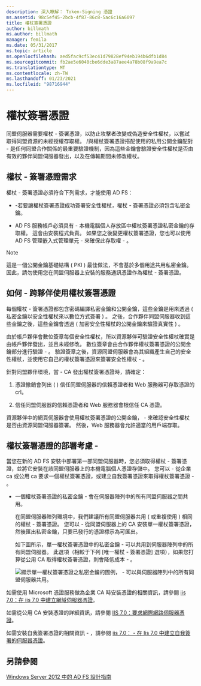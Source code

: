 ```yaml
---
description: 深入瞭解： Token-Signing 憑證
ms.assetid: 98c5ef45-2bcb-4f87-86c8-5ac6c16a6097
title: 權杖簽署憑證
author: billmath
ms.author: billmath
manager: femila
ms.date: 05/31/2017
ms.topic: article
ms.openlocfilehash: aed5fac9cf53ec41d79828ef94eb194b6dfb1d84
ms.sourcegitcommit: fb2ae5e6040cbe6dde3a87aee4a78b08f9a9ea7c
ms.translationtype: MT
ms.contentlocale: zh-TW
ms.lasthandoff: 01/23/2021
ms.locfileid: "98716944"
---
```

# <a name="token-signing-certificates"></a>權杖簽署憑證

同盟伺服器需要權杖 \- 簽署憑證，以防止攻擊者改變或偽造安全性權杖，以嘗試取得同盟資源的未經授權存取權。 \/與權杖簽署憑證搭配使用的私用公開金鑰配對 \- 是任何同盟合作關係的最重要驗證機制，因為這些金鑰會驗證安全性權杖是否由有效的夥伴同盟伺服器發出，以及在傳輸期間未修改權杖。

## <a name="token-signing-certificate-requirements"></a>權杖 \- 簽署憑證需求
權杖 \- 簽署憑證必須符合下列需求，才能使用 AD FS：

-   \-若要讓權杖簽署憑證成功簽署安全性權杖，權杖 \- 簽署憑證必須包含私密金鑰。

-   AD FS 服務帳戶必須具有 \- 本機電腦個人存放區中權杖簽署憑證私密金鑰的存取權。 這會由安裝程式負責。 如果您之後變更權杖簽署憑證，您也可以使用 AD FS 管理嵌入式管理單元 \- 來確保此存取權 \- 。

> [!NOTE]
> 這是一個公開金鑰基礎結構 \( PKI \) 最佳做法，不會基於多個用途共用私密金鑰。 因此，請勿使用您在同盟伺服器上安裝的服務通訊憑證作為權杖 \- 簽署憑證。

## <a name="how-token-signing-certificates-are-used-across-partners"></a>如何 \- 跨夥伴使用權杖簽署憑證
每個權杖 \- 簽署憑證都包含密碼編譯私密金鑰和公開金鑰，這些金鑰是用來透過 \( 私密金鑰以安全性權杖來以數位方式簽署 \) 。 之後，合作夥伴同盟伺服器收到這些金鑰之後，這些金鑰會透過 \( 加密安全性權杖的公開金鑰來驗證真實性 \) 。

由於帳戶夥伴會數位簽章每個安全性權杖，所以資源夥伴可驗證安全性權杖確實是由帳戶夥伴發出，並且未經修改。 數位簽章會由合作夥伴權杖簽署憑證的公開金鑰部分進行驗證 \- 。 驗證簽章之後，資源同盟伺服器會為其組織產生自己的安全性權杖，並使用它自己的權杖簽署憑證來簽署安全性權杖 \- 。

針對同盟夥伴環境，當 \- CA 發出權杖簽署憑證時，請確定：

1.  憑證撤銷會列出 \( \) 信任同盟伺服器的信賴憑證者和 Web 服務器可存取憑證的 crl。

2.  信任同盟伺服器的信賴憑證者和 Web 服務器會根信任 CA 憑證。

資源夥伴中的網頁伺服器會使用權杖簽署憑證的公開金鑰， \- 來確認安全性權杖是否由資源同盟伺服器簽署。 然後，Web 服務器會允許適當的用戶端存取。

## <a name="deployment-considerations-for-token-signing-certificates"></a>權杖簽署憑證的部署考慮 \-
當您在新的 AD FS 安裝中部署第一部同盟伺服器時，您必須取得權杖 \- 簽署憑證，並將它安裝在該同盟伺服器上的本機電腦個人憑證存儲中。 您可以 \- 從企業 ca 或公用 ca 要求一個權杖簽署憑證，或建立自我簽署憑證來取得權杖簽署憑證 \- 。

-   一個權杖簽署憑證的私密金鑰 \- 會在伺服器陣列中的所有同盟伺服器之間共用。

    在同盟伺服器陣列環境中，我們建議所有同盟伺服器共用 \( 或重複使用 \) 相同的權杖 \- 簽署憑證。 您可以 \- 從同盟伺服器上的 CA 安裝單一權杖簽署憑證，然後匯出私密金鑰，只要已發行的憑證標示為可匯出。

    如下圖所示，單一權杖簽署憑證中的私密金鑰 \- 可以共用到伺服器陣列中的所有同盟伺服器。 此選項（相較于下列 [唯一權杖 \- 簽署憑證] 選項），如果您打算從公用 CA 取得權杖簽署憑證，則會降低成本 \- 。

    ![顯示單一權杖簽署憑證之私密金鑰的圖例， \- 可以與伺服器陣列中的所有同盟伺服器共用。](media/adfs2_fedserver_certstory_3.gif)


如需使用 Microsoft 憑證服務做為企業 CA 時安裝憑證的相關資訊，請參閱 [iis 7.0：在 iis 7.0 中建立網域伺服器憑證](https://go.microsoft.com/fwlink/?LinkId=108548)。

如需從公用 CA 安裝憑證的詳細資訊，請參閱 [IIS 7.0：要求網際網路伺服器憑證](https://go.microsoft.com/fwlink/?LinkId=108549)。

如需安裝自我簽署憑證的相關資訊 \- ，請參閱 [iis 7.0： \- 在 Iis 7.0 中建立自我簽署的伺服器憑證](https://go.microsoft.com/fwlink/?LinkID=108271)。

## <a name="see-also"></a>另請參閱
[Windows Server 2012 中的 AD FS 設計指南](AD-FS-Design-Guide-in-Windows-Server-2012.md)
